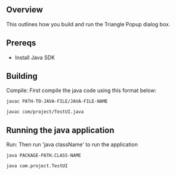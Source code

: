 ## Overview

This outlines how you build and run the Triangle Popup dialog box.

## Prereqs

- Install Java SDK

## Building

Compile: First compile the java code using this format below:

    javac PATH-TO-JAVA-FILE/JAVA-FILE-NAME

    javac com/project/TestUI.java

## Running the java application

Run: Then run 'java className' to run the application

    java PACKAGE-PATH.CLASS-NAME

    java com.project.TestUI

